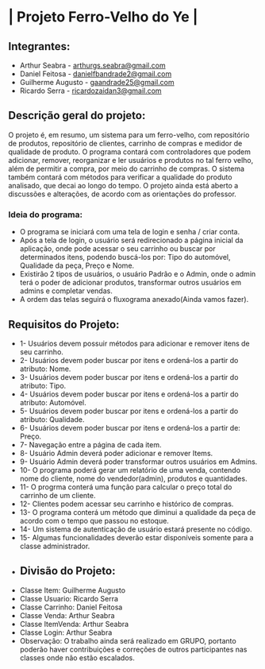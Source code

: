 # | Projeto Ferro-Velho do Ye |
## Integrantes:
* Arthur Seabra - arthurgs.seabra@gmail.com
* Daniel Feitosa - danielfbandrade2@gmail.com
* Guilherme Augusto - gaandrade25@gmail.com
* Ricardo Serra - ricardozaidan3@gmail.com
## Descrição geral do projeto:
O projeto é, em resumo, um sistema para um ferro-velho, com repositório de produtos, repositório de clientes, carrinho de compras e medidor de qualidade de produto.
O programa contará com controladores que podem adicionar, remover, reorganizar e ler usuários e produtos no tal ferro velho, além de permitir a compra, por meio do carrinho de compras. O sistema também contará com métodos para verificar a qualidade do produto analisado, que decai ao longo do tempo.
O projeto ainda está aberto a discussões e alterações, de acordo com as orientações do professor.
### Ideia do programa:
* O programa se iniciará com uma tela de login e senha / criar conta.  
* Após a tela de login, o usuário será redirecionado a página inicial da aplicação, onde pode acessar o seu carrinho ou buscar por determinados itens, podendo buscá-los por: Tipo do automóvel, Qualidade da peça, Preço e Nome.
* Existirão 2 tipos de usuários, o usuário Padrão e o Admin, onde o admin terá o poder de adicionar produtos, transformar outros usuários em admins e completar vendas.
* A ordem das telas seguirá o fluxograma anexado(Ainda vamos fazer).
## Requisitos do Projeto:
* 1- Usuários devem possuir métodos para adicionar e remover itens de seu carrinho.
* 2- Usuários devem poder buscar por itens e ordená-los a partir do atributo: Nome.
* 3- Usuários devem poder buscar por itens e ordená-los a partir do atributo: Tipo.
* 4- Usuários devem poder buscar por itens e ordená-los a partir do atributo: Automóvel.
* 5- Usuários devem poder buscar por itens e ordená-los a partir do atributo: Qualidade.
* 6- Usuários devem poder buscar por itens e ordená-los a partir de: Preço.
* 7- Navegação entre a página de cada item.
* 8- Usuário Admin deverá poder adicionar e remover Items.
* 9- Usuário Admin deverá poder transformar outros usuários em Admins.
* 10- O programa poderá gerar um relatório de uma venda, contendo nome do cliente, nome do vendedor(admin), produtos e quantidades.
* 11- O progrma conterá uma função para calcular o preço total do carrinho de um cliente.
* 12- Clientes podem acessar seu carrinho e histórico de compras.
* 13- O programa conterá um método que diminui a qualidade da peça de acordo com o tempo que passou no estoque.
* 14- Um sistema de autenticação de usuário estará presente no código.
* 15- Algumas funcionalidades deverão estar disponíveis somente para a classe administrador.
* ## Divisão do Projeto:
* Classe Item: Guilherme Augusto
* Classe Usuario: Ricardo Serra
* Classe Carrinho: Daniel Feitosa
* Classe Venda: Arthur Seabra
* Classe ItemVenda: Arthur Seabra
* Classe Login: Arthur Seabra
* Observação: O trabalho ainda será realizado em GRUPO, portanto poderão haver contribuições e correções de outros participantes nas classes onde não estão escalados.
